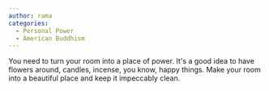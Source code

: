 ```yaml
---
author: rama
categories:
  - Personal Power
  - American Buddhism
---
```


You need to turn your room into a place of power. It's a good idea to have flowers around, candles, incense, you know, happy things. Make your room into a beautiful place and keep it impeccably clean.

